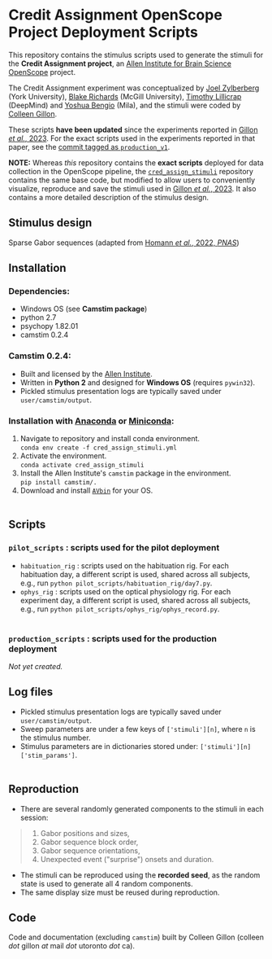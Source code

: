 # Credit Assignment OpenScope Project Deployment Scripts

This repository contains the stimulus scripts used to generate the stimuli for the **Credit Assignment project**, an [Allen Institute for Brain Science](https://alleninstitute.org/what-we-do/brain-science/) [OpenScope](https://alleninstitute.org/division/mindscope/openscope/) project. 
&nbsp;

The Credit Assignment experiment was conceptualized by [Joel Zylberberg](http://www.jzlab.org/) (York University), [Blake Richards](http://linclab.org/) (McGill University), [Timothy Lillicrap](http://contrastiveconvergence.net/~timothylillicrap/index.php) (DeepMind) and [Yoshua Bengio](https://yoshuabengio.org/) (Mila), and the stimuli were coded by [Colleen Gillon](https://sites.google.com/mila.quebec/linc-lab/team/colleen?authuser=0).

These scripts **have been updated** since the experiments reported in [Gillon _et al._, 2023](https://doi.org/10.1038/s41597-023-02214-y). For the exact scripts used in the experiments reported in that paper, see the [commit tagged as `production_v1`](https://github.com/colleenjg/cred_assign_stimuli_deployed/tree/production_v1). 
&nbsp;

**NOTE:** Whereas _this_ repository contains the **exact scripts** deployed for data collection in the OpenScope pipeline, the [`cred_assign_stimuli`](https://github.com/colleenjg/cred_assign_stimuli) repository contains the same base code, but modified to allow users to conveniently visualize, reproduce and save the stimuli used in [Gillon _et al._, 2023](https://doi.org/10.1038/s41597-023-02214-y). It also contains a more detailed description of the stimulus design.  

## Stimulus design
Sparse Gabor sequences (adapted from [Homann _et al._, 2022, _PNAS_](https://www.ncbi.nlm.nih.gov/pmc/articles/PMC8812573/))
&nbsp;

## Installation
### Dependencies:
- Windows OS (see **Camstim package**)
- python 2.7
- psychopy 1.82.01
- camstim 0.2.4
&nbsp;

### Camstim 0.2.4: 
- Built and licensed by the [Allen Institute](https://alleninstitute.org/).
- Written in **Python 2** and designed for **Windows OS** (requires `pywin32`).
- Pickled stimulus presentation logs are typically saved under `user/camstim/output`.
&nbsp;

### Installation with [Anaconda](https://docs.anaconda.com/anaconda/install/) or [Miniconda](https://docs.conda.io/en/latest/miniconda.html):
1. Navigate to repository and install conda environment.  
    `conda env create -f cred_assign_stimuli.yml`
2. Activate the environment.  
    `conda activate cred_assign_stimuli`
3. Install the Allen Institute's `camstim` package in the environment.  
    `pip install camstim/.`
4. Download and install [`AVbin`](https://avbin.github.io/AVbin/Download.html) for your OS.  
&nbsp;

## Scripts  
### `pilot_scripts` : scripts used for the pilot deployment
- `habituation_rig` : scripts used on the habituation rig. For each habituation day, a different script is used, shared across all subjects,  
e.g., run `python pilot_scripts/habituation_rig/day7.py`.  
- `ophys_rig` : scripts used on the optical physiology rig. For each experiment day, a different script is used, shared across all subjects,  
e.g., run `python pilot_scripts/ophys_rig/ophys_record.py`.  
&nbsp;

### `production_scripts` : scripts used for the production deployment
_Not yet created._
&nbsp;

## Log files
- Pickled stimulus presentation logs are typically saved under `user/camstim/output`.
- Sweep parameters are under a few keys of `['stimuli'][n]`, where `n` is the stimulus number.
- Stimulus parameters are in dictionaries stored under: `['stimuli'][n]['stim_params']`.  
&nbsp;

## Reproduction
- There are several randomly generated components to the stimuli in each session:  
> 1) Gabor positions and sizes,  
> 2) Gabor sequence block order, 
> 3) Gabor sequence orientations,  
> 4) Unexpected event ("surprise") onsets and duration.
- The stimuli can be reproduced using the **recorded seed**, as the random state is used to generate all 4 random components.
- The same display size must be reused during reproduction.

## Code
Code and documentation (excluding `camstim`) built by Colleen Gillon (colleen _dot_ gillon _at_ mail _dot_ utoronto _dot_ ca).

